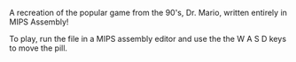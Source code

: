 A recreation of the popular game from the 90's, Dr. Mario, written entirely in MIPS Assembly!

To play, run the file in a MIPS assembly editor and use the the W A S D keys to move the pill.
